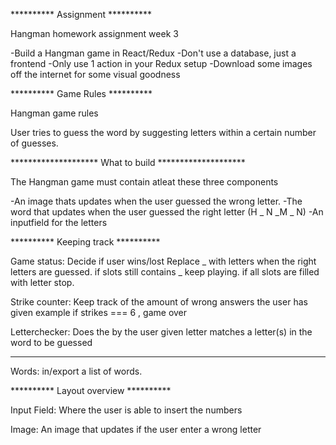 ********** Assignment **********

Hangman homework assignment week 3

-Build a Hangman game in React/Redux
-Don't use a database, just a frontend
-Only use 1 action in your Redux setup 
-Download some images off the internet for some visual goodness




********** Game Rules **********

Hangman game rules

User tries to guess the word by suggesting letters within a certain number of guesses.




******************** What to build ********************

The Hangman game must contain atleat these three components

-An image thats updates when the user guessed the wrong letter.
-The word that updates when the user guessed the right letter (H _ N _M _ N)
-An inputfield for the letters




********** Keeping track **********

Game status:
Decide if user wins/lost
Replace _ with letters when the right letters are guessed.
if slots still contains _ keep playing. if all slots are filled with letter stop.

Strike counter:
Keep track of the amount of wrong answers the user has given
example if strikes === 6 , game over

Letterchecker:
Does the by the user given letter matches a letter(s) in the word to be guessed


********** 

Words:
in/export a list of words.



********** Layout overview **********

Input Field:
Where the user is able to insert the numbers

Image:
An image that updates if the user enter a wrong letter



